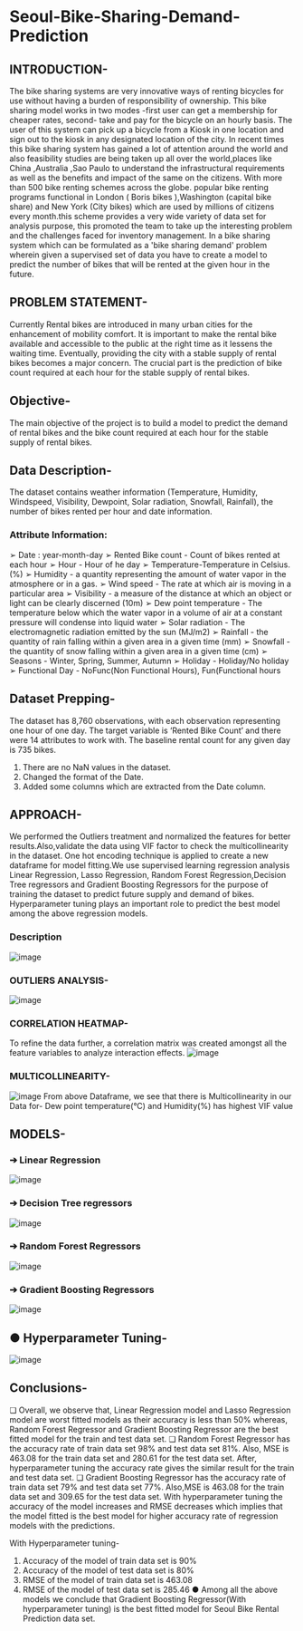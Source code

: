 # Seoul-Bike-Sharing-Demand-Prediction
## INTRODUCTION-
The bike sharing systems are very innovative ways of renting bicycles for use without having a burden of responsibility of ownership. This bike sharing model works in two modes -first user can get a membership for cheaper rates, second- take and pay for the bicycle on an hourly basis. The user of this system can pick up a bicycle from a Kiosk in one location and sign out to the kiosk in any designated location of the city.
In recent times this bike sharing system has gained a lot of attention around the world and also feasibility studies are being taken up all over the world,places like China ,Australia ,Sao Paulo to understand the infrastructural requirements as well as the benefits and impact of the same on the citizens. With more than 500 bike renting schemes across the globe. popular bike renting programs functional in London ( Boris bikes ),Washington (capital bike share) and New York (City bikes) which are used by millions of citizens every month.this scheme provides a very wide variety of data set for analysis purpose, this promoted the team to take up the interesting problem and the challenges faced for inventory management. In a bike sharing system which can be formulated as a 'bike sharing demand' problem wherein given a supervised set of data you have to create a model to predict the number of bikes that will be rented at the given hour in the future.
## PROBLEM STATEMENT-
Currently Rental bikes are introduced in many urban cities for the enhancement of mobility comfort. It is important to make the rental bike available and accessible to the public at the right time as it lessens the waiting time. Eventually, providing the city with a stable supply of rental bikes becomes a major concern. The crucial part is the prediction of bike count required at each hour for the stable supply of rental bikes.
## Objective-
The main objective of the project is to build a model to predict the demand of rental bikes and the bike count required at each hour for the stable supply of rental bikes. 
## Data Description-
The dataset contains weather information (Temperature, Humidity, Windspeed, Visibility, Dewpoint, Solar radiation, Snowfall, Rainfall), the number of bikes rented per hour and date information.

### Attribute Information:

➢	Date : year-month-day
➢	Rented Bike count - Count of bikes rented at each hour
➢	Hour - Hour of he day
➢	Temperature-Temperature in Celsius. (%)
➢	Humidity - a quantity representing the amount of water vapor in the atmosphere or in a gas.
➢	Wind speed - The rate at which air is moving in a particular area
➢	Visibility - a measure of the distance at which an object or light can be clearly discerned (10m)
➢	Dew point temperature - The temperature below which the water vapor in a volume of air at a constant pressure will condense into liquid water
➢	Solar radiation - The electromagnetic radiation emitted by the sun (MJ/m2)
➢	Rainfall - the quantity of rain falling within a given area in a given time (mm)
➢	Snowfall - the quantity of snow falling within a given area in a given time (cm)
➢	Seasons - Winter, Spring, Summer, Autumn
➢	Holiday - Holiday/No holiday
➢	Functional Day - NoFunc(Non Functional Hours), Fun(Functional hours
## Dataset Prepping-
The dataset has 8,760 observations, with each observation representing one hour of one day. The target variable is ‘Rented Bike Count’ and there were 14 attributes to work with. The baseline rental count for any given day is 735 bikes.
1.	There are no NaN values in the  dataset.
2.	Changed the format of the Date.
3.	Added some columns which are extracted from the Date column.
## APPROACH-
We performed the Outliers treatment and normalized the features for better results.Also,validate the data using VIF factor to check the multicollinearity in the dataset. One hot encoding technique is applied to create a new dataframe for model fitting.We use  supervised learning regression analysis Linear Regression, Lasso Regression, Random Forest Regression,Decision Tree regressors and Gradient Boosting Regressors for the purpose of training the dataset to predict future supply and demand of bikes. 
Hyperparameter tuning plays an important role to predict the best model among the above regression models.
### Description
![image](https://user-images.githubusercontent.com/91052155/184524446-0d6b1ccf-35d6-4f0d-921c-ef63b8ffc77f.png)
### OUTLIERS ANALYSIS-
![image](https://user-images.githubusercontent.com/91052155/184524458-a1dcec10-0fc1-4849-b637-4eeae2a1fb5d.png)
### CORRELATION HEATMAP-
To refine the data further, a correlation matrix was created amongst all the feature variables to analyze interaction effects.
![image](https://user-images.githubusercontent.com/91052155/184524469-08fa677c-37f1-4c5c-a103-709f9ead9526.png)
### MULTICOLLINEARITY-
![image](https://user-images.githubusercontent.com/91052155/184524482-c19ddfe5-809d-4845-a130-caec01187ced.png)
From above Dataframe, we see that there is Multicollinearity in our Data for- Dew point temperature(°C) and Humidity(%) has highest VIF value
## MODELS-
### ➔	Linear Regression 
![image](https://user-images.githubusercontent.com/91052155/184524500-f1bf770b-7ddc-497a-b400-cdb0fd166323.png)
### ➔	Decision Tree regressors
![image](https://user-images.githubusercontent.com/91052155/184524519-da3e58e9-27a3-4c7d-8f35-834724b7f45e.png)
### ➔	Random Forest Regressors
![image](https://user-images.githubusercontent.com/91052155/184524536-aaeb6c4e-eefc-452e-87e5-21055d689c6f.png)
### ➔	Gradient Boosting Regressors
![image](https://user-images.githubusercontent.com/91052155/184524542-3371aed0-b89d-4c41-96e2-afd65263f0cb.png)
## ●	Hyperparameter Tuning-
![image](https://user-images.githubusercontent.com/91052155/184524552-a8d4b3c8-a389-49ea-a051-a18ac8aa23d3.png)
## Conclusions-
❏	Overall, we observe that, Linear Regression model and Lasso Regression model are worst fitted models as their accuracy is less than 50% whereas, Random Forest Regressor and Gradient Boosting Regressor are the best fitted model for the train and test data set.
❏	Random Forest Regressor has the accuracy rate of train data set 98% and test data set 81%. Also, MSE is 463.08 for the train data set and 280.61 for the test data set. After, hyperparameter tuning the accuracy rate gives the similar result for the train and test data set.
❏	Gradient Boosting Regressor has the accuracy rate of train data set 79% and test data set 77%. Also,MSE is 463.08 for the train data set and 309.65 for the test data set. With hyperparameter tuning the accuracy of the model increases and RMSE decreases which implies that the model fitted is the best model for higher accuracy rate of regression models with the predictions.

With Hyperparameter tuning-
1.	Accuracy of the model of train data set is 90%
2.	Accuracy of the model of test data set is 80%
3.	RMSE of the model of train data set is 463.08
4.	RMSE of the model of test data set is 285.46
●	Among all the above models we conclude that Gradient Boosting Regressor(With hyperparameter tuning) is the best fitted model for Seoul Bike Rental Prediction data set.








